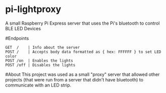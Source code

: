# pi-lightproxy
A small Raspberry Pi Express server that uses the Pi's bluetooth to control BLE LED Devices


#Endpoints
```
GET  /    | Info about the server
POST /    | Accepts body data formatted as { hex: FFFFFF } to set LED color
POST /on  | Enables the lights
POST /off | Disables the lights
```
#About
This project was used as a small "proxy" server that allowed other projects (that were run from a server that didn't have bluetooth) 
to communicate with an LED strip.
